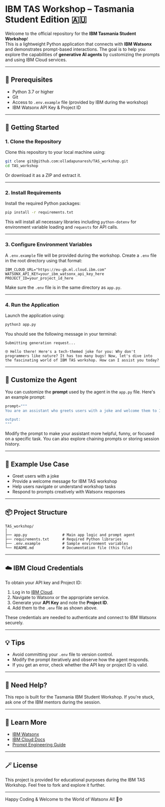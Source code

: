 # IBM TAS Workshop – Tasmania Student Edition 🇦🇺

Welcome to the official repository for the **IBM Tasmania Student Workshop**!  
This is a lightweight Python application that connects with **IBM Watsonx** and demonstrates prompt-based interactions. The goal is to help you explore the capabilities of **generative AI agents** by customizing the prompts and using IBM Cloud services.

---

## 🧰 Prerequisites

- Python 3.7 or higher
- Git
- Access to `.env.example` file (provided by IBM during the workshop)
- IBM Watsonx API Key & Project ID

---

## 🚀 Getting Started

### 1. Clone the Repository

Clone this repository to your local machine using:

```bash
git clone git@github.com:olladapunaresh/TAS_workshop.git
cd TAS_workshop
```

Or download it as a ZIP and extract it.

---

### 2. Install Requirements

Install the required Python packages:

```bash
pip install -r requirements.txt
```

This will install all necessary libraries including `python-dotenv` for environment variable loading and `requests` for API calls.

---

### 3. Configure Environment Variables

A `.env.example` file will be provided during the workshop. Create a `.env` file in the root directory using that format:

```env
IBM_CLOUD_URL="https://eu-gb.ml.cloud.ibm.com"
WATSONX_API_KEY=your_ibm_watsonx_api_key_here
PROJECT_ID=your_project_id_here
```

Make sure the `.env` file is in the same directory as `app.py`.

---

### 4. Run the Application

Launch the application using:

```bash
python3 app.py
```

You should see the following message in your terminal:

```
Submitting generation request...

🤓 Hello there! Here's a tech-themed joke for you: Why don't programmers like nature? It has too many bugs! Now, let's dive into the fascinating world of IBM TAS workshop. How can I assist you today?
```

---

## 🎨 Customize the Agent

You can customize the **prompt** used by the agent in the `app.py` file. Here's an example prompt:

```python
prompt="""
You are an assistant who greets users with a joke and welcome them to IBM TAS workshop

output:
"""
```

Modify the prompt to make your assistant more helpful, funny, or focused on a specific task. You can also explore chaining prompts or storing session history.

---

## 🧪 Example Use Case

- Greet users with a joke
- Provide a welcome message for IBM TAS workshop
- Help users navigate or understand workshop tasks
- Respond to prompts creatively with Watsonx responses

---

## 📦 Project Structure

```
TAS_workshop/
│
├── app.py                # Main app logic and prompt agent
├── requirements.txt      # Required Python libraries
├── .env.example          # Sample environment variables
└── README.md             # Documentation file (this file)
```

---

## ☁️ IBM Cloud Credentials

To obtain your API key and Project ID:

1. Log in to [IBM Cloud](https://cloud.ibm.com).
2. Navigate to Watsonx or the appropriate service.
3. Generate your **API Key** and note the **Project ID**.
4. Add them to the `.env` file as shown above.

These credentials are needed to authenticate and connect to IBM Watsonx securely.

---

## 💡 Tips

- Avoid committing your `.env` file to version control.
- Modify the prompt iteratively and observe how the agent responds.
- If you get an error, check whether the API key or project ID is valid.

---

## 🙋 Need Help?

This repo is built for the Tasmania IBM Student Workshop. If you're stuck, ask one of the IBM mentors during the session.

---

## 🧠 Learn More

- [IBM Watsonx](https://www.ibm.com/watsonx)
- [IBM Cloud Docs](https://cloud.ibm.com/docs)
- [Prompt Engineering Guide](https://promptingguide.ai/)

---

## 🪄 License

This project is provided for educational purposes during the IBM TAS Workshop. Feel free to fork and explore it further.

---

Happy Coding & Welcome to the World of Watsonx AI! 🧠⚙️

